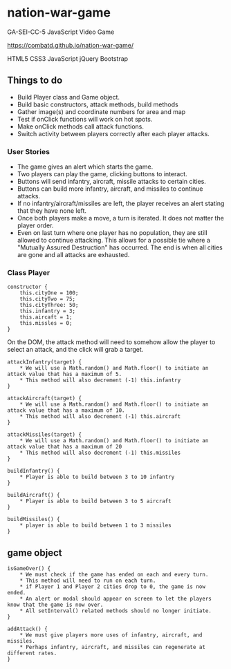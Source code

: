 # nation-war-game
GA-SEI-CC-5 JavaScript Video Game

https://combatd.github.io/nation-war-game/

HTML5
CSS3
JavaScript
jQuery
Bootstrap

## Things to do

- Build Player class and Game object.
- Build basic constructors, attack methods, build methods
- Gather image(s) and coordinate numbers for area and map
- Test if onClick functions will work on hot spots.
- Make onClick methods call attack functions.
- Switch activity between players correctly after each player attacks.

### User Stories
- The game gives an alert which starts the game.
- Two players can play the game, clicking buttons to interact.
- Buttons will send infantry, aircraft, missile attacks to certain cities.
- Buttons can build more infantry, aircraft, and missiles to continue attacks.
- If no infantry/aircraft/missiles are left, the player receives an alert stating that they have none left.
- Once both players make a move, a turn is iterated. It does not matter the player order.
- Even on last turn where one player has no population, they are still allowed to continue attacking. This allows for a possible tie where a "Mutually Assured Destruction" has occurred. The end is when all cities are gone and all attacks are exhausted.

### Class Player 
```
constructor {
    this.cityOne = 100; 
    this.cityTwo = 75; 
    this.cityThree: 50;
    this.infantry = 3;
    this.aircaft = 1;
    this.missles = 0;
}
```

On the DOM, the attack method will need to somehow allow the player to select an attack, and the click will grab a target.

```
attackInfantry(target) {
    * We will use a Math.random() and Math.floor() to initiate an attack value that has a maximum of 5.
    * This method will also decrement (-1) this.infantry
}
```

```
attackAircraft(target) {
    * We will use a Math.random() and Math.floor() to initiate an attack value that has a maximum of 10.
    * This method will also decrement (-1) this.aircraft
}
```

```
attackMissiles(target) {
    * We will use a Math.random() and Math.floor() to initiate an attack value that has a maximum of 20
    * This method will also decrement (-1) this.missiles
}
```

```
buildInfantry() {
    * Player is able to build between 3 to 10 infantry
}
```

```
buildAircraft() {
    * Player is able to build between 3 to 5 aircraft
}
```
```
buildMissiles() {
    * player is able to build between 1 to 3 missiles
}
```

## game object
```
isGameOver() {
    * We must check if the game has ended on each and every turn.
    * This method will need to run on each turn.
    * if Player 1 and Player 2 cities drop to 0, the game is now ended.
    * An alert or modal should appear on screen to let the players know that the game is now over.
    * All setInterval() related methods should no longer initiate.
}
```
```
addAttack() {
    * We must give players more uses of infantry, aircraft, and missiles.
    * Perhaps infantry, aircraft, and missiles can regenerate at different rates. 
}
```
